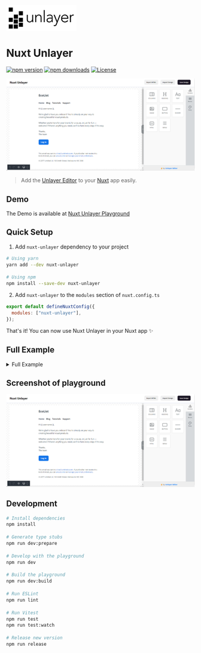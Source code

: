 <img src="./unlayer.png" style="height: 70px;"/>

# Nuxt Unlayer

[![npm version][npm-version-src]][npm-version-href]
[![npm downloads][npm-downloads-src]][npm-downloads-href]
[![License][license-src]][license-href]

![Demo Image](./screenshot.png)

> Add the [Unlayer Editor](https://docs.unlayer.com/docs) to your [Nuxt](https://nuxt.com) app easily.

## Demo

The Demo is available at [Nuxt Unlayer Playground](https://nuxt-unlayer.behonbaker.com/)

## Quick Setup

1. Add `nuxt-unlayer` dependency to your project

```bash
# Using yarn
yarn add --dev nuxt-unlayer

# Using npm
npm install --save-dev nuxt-unlayer
```

2. Add `nuxt-unlayer` to the `modules` section of `nuxt.config.ts`

```js
export default defineNuxtConfig({
  modules: ["nuxt-unlayer"],
});
```

That's it! You can now use Nuxt Unlayer in your Nuxt app ✨

## Full Example

<details>
<summary>Full Example</summary>

```vue
<template>
  <main class="main">
    <header class="header">
      <h1>Nuxt Unlayer</h1>
      <div v-if="editor" class="nav">
        <button @click="exportHTML">Export HTML</button>
        <button @click="hiddenFile.click()">Import Design</button>
        <button @click="saveDesign" class="btn">Save Design</button>
      </div>
    </header>
    <section class="editor">
      <ClientOnly>
        <EmailEditor @ready="editorLoaded" />
      </ClientOnly>
    </section>
  </main>
  <input
    @change="importDesign"
    type="file"
    hidden
    ref="hiddenFile"
    accept=".json"
  />
</template>

<script setup lang="ts">
import { useHead, shallowRef, ref } from "#imports";
import sample from "@/sample.json";
import { type EditorInstance } from "#unlayer/props";

useHead({ title: "Nuxt - Unlayer" });

const editor = shallowRef<EditorInstance | null | undefined>();
const hiddenFile = ref();

const editorLoaded = (value: any) => {
  console.log("🚀 ~ file: app.vue:23 ~ editorLoaded ~ value", value);
  editor.value = value;

  // load up design after the editor gets loaded
  editor.value?.loadDesign(JSON.parse(JSON.stringify(sample)));
};

const saveDesign = () => {
  editor.value?.saveDesign((design: any) => {
    console.log(
      "🚀 ~ file: app.vue:31 ~ editor.value.saveDesign ~ design",
      design
    );
  });
};

const importDesign = (e: any) => {
  if (!e) return;
  const file = e.target.files[0];
  if (!file.type.includes("json")) return;
  const reader = new FileReader();

  reader.onload = function (readVal) {
    //@ts-ignore
    editor.value?.loadDesign(JSON.parse(readVal.target?.result));
  };
  reader.readAsText(file);
};
const exportHTML = () => {
  editor.value?.exportHtml((data: any) => {
    const json = data.design; // design json
    console.log("🚀 ~ file: app.vue:40 ~ editor.value.exportHtml ~ json", json);
    const html = data.html; // final html
    console.log("🚀 ~ file: app.vue:42 ~ editor.value.exportHtml ~ html", html);
  });
};
</script>
```

</details>

## Screenshot of playground

<img src="./screenshot.png" style=""/>

## Development

```bash
# Install dependencies
npm install

# Generate type stubs
npm run dev:prepare

# Develop with the playground
npm run dev

# Build the playground
npm run dev:build

# Run ESLint
npm run lint

# Run Vitest
npm run test
npm run test:watch

# Release new version
npm run release
```

<!-- Badges -->

[npm-version-src]: https://img.shields.io/npm/v/nuxt-unlayer/latest.svg?style=flat&colorA=18181B&colorB=28CF8D
[npm-version-href]: https://npmjs.com/package/nuxt-unlayer
[npm-downloads-src]: https://img.shields.io/npm/dm/nuxt-unlayer.svg?style=flat&colorA=18181B&colorB=28CF8D
[npm-downloads-href]: https://npmjs.com/package/nuxt-unlayer
[license-src]: https://img.shields.io/npm/l/nuxt-unlayer.svg?style=flat&colorA=18181B&colorB=28CF8D
[license-href]: https://npmjs.com/package/nuxt-unlayer
